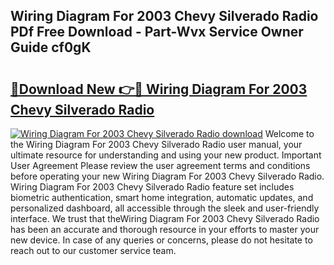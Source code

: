 ## Wiring Diagram For 2003 Chevy Silverado Radio PDf Free Download - Part-Wvx Service Owner Guide cf0gK

# <h2><a href="http://dfor51.blite.top/?on=Wiring+Diagram+For+2003+Chevy+Silverado+Radio">🔗Download New 👉🔴 Wiring Diagram For 2003 Chevy Silverado Radio</a></h2>

[![Wiring Diagram For 2003 Chevy Silverado Radio download](https://i.imgur.com/lujVjoI.png)](http://dfor51.blite.top/?on=Wiring+Diagram+For+2003+Chevy+Silverado+Radio)
Welcome to the Wiring Diagram For 2003 Chevy Silverado Radio user manual, your ultimate resource for understanding and using your new product. Important User Agreement Please review the user agreement terms and conditions before operating your new Wiring Diagram For 2003 Chevy Silverado Radio. Wiring Diagram For 2003 Chevy Silverado Radio feature set includes biometric authentication, smart home integration, automatic updates, and personalized dashboard, all accessible through the sleek and user-friendly interface. We trust that theWiring Diagram For 2003 Chevy Silverado Radio has been an accurate and thorough resource in your efforts to master your new device. In case of any queries or concerns, please do not hesitate to reach out to our customer service team.
